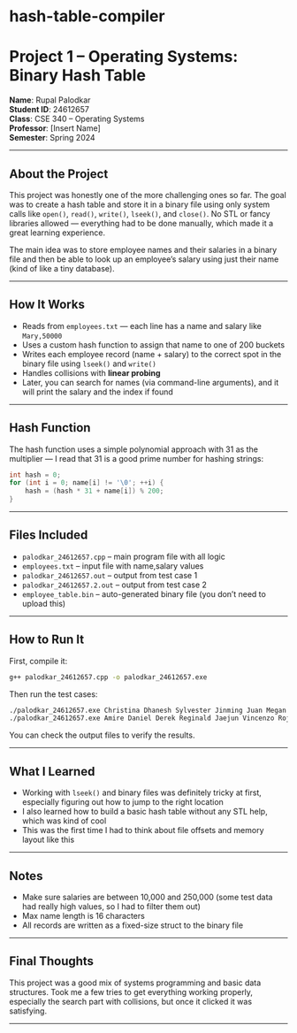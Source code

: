 # hash-table-compiler

# Project 1 – Operating Systems: Binary Hash Table

**Name**: Rupal Palodkar  
**Student ID**: 24612657  
**Class**: CSE 340 – Operating Systems  
**Professor**: [Insert Name]  
**Semester**: Spring 2024

---

## About the Project

This project was honestly one of the more challenging ones so far. The goal was to create a hash table and store it in a binary file using only system calls like `open()`, `read()`, `write()`, `lseek()`, and `close()`. No STL or fancy libraries allowed — everything had to be done manually, which made it a great learning experience.

The main idea was to store employee names and their salaries in a binary file and then be able to look up an employee’s salary using just their name (kind of like a tiny database).

---

## How It Works

- Reads from `employees.txt` — each line has a name and salary like `Mary,50000`
- Uses a custom hash function to assign that name to one of 200 buckets
- Writes each employee record (name + salary) to the correct spot in the binary file using `lseek()` and `write()`
- Handles collisions with **linear probing**
- Later, you can search for names (via command-line arguments), and it will print the salary and the index if found

---

## Hash Function

The hash function uses a simple polynomial approach with 31 as the multiplier — I read that 31 is a good prime number for hashing strings:

```cpp
int hash = 0;
for (int i = 0; name[i] != '\0'; ++i) {
    hash = (hash * 31 + name[i]) % 200;
}
```

---

## Files Included

- `palodkar_24612657.cpp` – main program file with all logic
- `employees.txt` – input file with name,salary values
- `palodkar_24612657.out` – output from test case 1
- `palodkar_24612657.2.out` – output from test case 2
- `employee_table.bin` – auto-generated binary file (you don’t need to upload this)

---

## How to Run It

First, compile it:

```bash
g++ palodkar_24612657.cpp -o palodkar_24612657.exe
```

Then run the test cases:

```bash
./palodkar_24612657.exe Christina Dhanesh Sylvester Jinming Juan Megan Rashad Stanley Wenxu Jackie > palodkar_24612657.out
./palodkar_24612657.exe Amire Daniel Derek Reginald Jaejun Vincenzo Rojan Sparky Emiliano Cesar > palodkar_24612657.2.out
```

You can check the output files to verify the results.

---

## What I Learned

- Working with `lseek()` and binary files was definitely tricky at first, especially figuring out how to jump to the right location
- I also learned how to build a basic hash table without any STL help, which was kind of cool
- This was the first time I had to think about file offsets and memory layout like this

---

## Notes

- Make sure salaries are between 10,000 and 250,000 (some test data had really high values, so I had to filter them out)
- Max name length is 16 characters
- All records are written as a fixed-size struct to the binary file

---

## Final Thoughts

This project was a good mix of systems programming and basic data structures. Took me a few tries to get everything working properly, especially the search part with collisions, but once it clicked it was satisfying.

---
